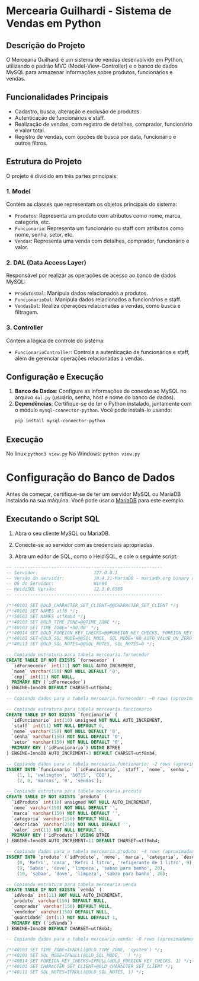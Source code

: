 # Mercearia Guilhardi - Sistema de Vendas em Python

## Descrição do Projeto
O Mercearia Guilhardi é um sistema de vendas desenvolvido em Python, utilizando o padrão MVC (Model-View-Controller) e o banco de dados MySQL para armazenar informações sobre produtos, funcionários e vendas.

## Funcionalidades Principais
- Cadastro, busca, alteração e exclusão de produtos.
- Autenticação de funcionários e staff.
- Realização de vendas, com registro de detalhes, comprador, funcionário e valor total.
- Registro de vendas, com opções de busca por data, funcionário e outros filtros.

## Estrutura do Projeto
O projeto é dividido em três partes principais:

### 1. Model
Contém as classes que representam os objetos principais do sistema:
- `Produtos`: Representa um produto com atributos como nome, marca, categoria, etc.
- `Funcionario`: Representa um funcionário ou staff com atributos como nome, senha, setor, etc.
- `Vendas`: Representa uma venda com detalhes, comprador, funcionário e valor.

### 2. DAL (Data Access Layer)
Responsável por realizar as operações de acesso ao banco de dados MySQL:
- `ProdutosDal`: Manipula dados relacionados a produtos.
- `FuncionarioDal`: Manipula dados relacionados a funcionários e staff.
- `VendasDal`: Realiza operações relacionadas a vendas, como busca e filtragem.

### 3. Controller
Contém a lógica de controle do sistema:
- `FuncionarioController`: Controla a autenticação de funcionários e staff, além de gerenciar operações relacionadas a vendas.

## Configuração e Execução
1. **Banco de Dados**: Configure as informações de conexão ao MySQL no arquivo `dal.py` (usuário, senha, host e nome do banco de dados).
2. **Dependências**: Certifique-se de ter o Python instalado, juntamente com o módulo `mysql-connector-python`. Você pode instalá-lo usando:
   ```bash
   pip install mysql-connector-python

## Execução

No linux:`python3 view.py`
No Windows: `python view.py`

# Configuração do Banco de Dados

Antes de começar, certifique-se de ter um servidor MySQL ou MariaDB instalado na sua máquina. Você pode usar o [MariaDB](https://mariadb.org/download/) para este exemplo.

## Executando o Script SQL

1. Abra o seu cliente MySQL ou MariaDB.

2. Conecte-se ao servidor com as credenciais apropriadas.

3. Abra um editor de SQL, como o HeidiSQL, e cole o seguinte script:

```sql
-- --------------------------------------------------------
-- Servidor:                     127.0.0.1
-- Versão do servidor:           10.4.21-MariaDB - mariadb.org binary distribution
-- OS do Servidor:               Win64
-- HeidiSQL Versão:              12.3.0.6589
-- --------------------------------------------------------

/*!40101 SET @OLD_CHARACTER_SET_CLIENT=@@CHARACTER_SET_CLIENT */;
/*!40101 SET NAMES utf8 */;
/*!50503 SET NAMES utf8mb4 */;
/*!40103 SET @OLD_TIME_ZONE=@@TIME_ZONE */;
/*!40103 SET TIME_ZONE='+00:00' */;
/*!40014 SET @OLD_FOREIGN_KEY_CHECKS=@@FOREIGN_KEY_CHECKS, FOREIGN_KEY_CHECKS=0 */;
/*!40101 SET @OLD_SQL_MODE=@@SQL_MODE, SQL_MODE='NO_AUTO_VALUE_ON_ZERO' */;
/*!40111 SET @OLD_SQL_NOTES=@@SQL_NOTES, SQL_NOTES=0 */;

-- Copiando estrutura para tabela mercearia.fornecedor
CREATE TABLE IF NOT EXISTS `fornecedor` (
  `idFornecedor` int(11) NOT NULL AUTO_INCREMENT,
  `nome` varchar(150) NOT NULL DEFAULT '0',
  `cnpj` int(11) NOT NULL,
  PRIMARY KEY (`idFornecedor`)
) ENGINE=InnoDB DEFAULT CHARSET=utf8mb4;

-- Copiando dados para a tabela mercearia.fornecedor: ~0 rows (aproximadamente)

-- Copiando estrutura para tabela mercearia.funcionario
CREATE TABLE IF NOT EXISTS `funcionario` (
  `idFuncionario` int(10) unsigned NOT NULL AUTO_INCREMENT,
  `staff` int(11) NOT NULL DEFAULT 0,
  `nome` varchar(150) NOT NULL DEFAULT '0',
  `senha` varchar(150) NOT NULL DEFAULT '0',
  `setor` varchar(150) NOT NULL DEFAULT '0',
  PRIMARY KEY (`idFuncionario`) USING BTREE
) ENGINE=InnoDB AUTO_INCREMENT=3 DEFAULT CHARSET=utf8mb4;

-- Copiando dados para a tabela mercearia.funcionario: ~2 rows (aproximadamente)
INSERT INTO `funcionario` (`idFuncionario`, `staff`, `nome`, `senha`, `setor`) VALUES
	(1, 1, 'welington', '50715', 'CEO'),
	(2, 0, 'marcos', '0', 'vendas');

-- Copiando estrutura para tabela mercearia.produto
CREATE TABLE IF NOT EXISTS `produto` (
  `idProduto` int(10) unsigned NOT NULL AUTO_INCREMENT,
  `nome` varchar(150) NOT NULL DEFAULT '',
  `marca` varchar(150) NOT NULL DEFAULT '',
  `categoria` varchar(150) DEFAULT NULL,
  `descricao` varchar(250) NOT NULL DEFAULT '',
  `valor` int(11) NOT NULL DEFAULT 0,
  PRIMARY KEY (`idProduto`) USING BTREE
) ENGINE=InnoDB AUTO_INCREMENT=11 DEFAULT CHARSET=utf8mb4;

-- Copiando dados para a tabela mercearia.produto: ~4 rows (aproximadamente)
INSERT INTO `produto` (`idProduto`, `nome`, `marca`, `categoria`, `descricao`, `valor`) VALUES
	(8, 'Refri', 'coca', 'Refri 1 litro', 'refigerante de 1 litro', 9),
	(9, 'Sabao', 'dove', 'limpeza', 'sabao para banho', 20),
	(10, 'sabao', 'dove', 'limpeza', 'sabao para banho', 20);

-- Copiando estrutura para tabela mercearia.venda
CREATE TABLE IF NOT EXISTS `venda` (
  `idVenda` int(11) NOT NULL AUTO_INCREMENT,
  `produto` varchar(150) DEFAULT NULL,
  `comprador` varchar(150) DEFAULT NULL,
  `vendedor` varchar(150) DEFAULT NULL,
  `quantidade` int(11) NOT NULL DEFAULT 1,
  PRIMARY KEY (`idVenda`)
) ENGINE=InnoDB DEFAULT CHARSET=utf8mb4;

-- Copiando dados para a tabela mercearia.venda: ~0 rows (aproximadamente)

/*!40103 SET TIME_ZONE=IFNULL(@OLD_TIME_ZONE, 'system') */;
/*!40101 SET SQL_MODE=IFNULL(@OLD_SQL_MODE, '') */;
/*!40014 SET FOREIGN_KEY_CHECKS=IFNULL(@OLD_FOREIGN_KEY_CHECKS, 1) */;
/*!40101 SET CHARACTER_SET_CLIENT=@OLD_CHARACTER_SET_CLIENT */;
/*!40111 SET SQL_NOTES=IFNULL(@OLD_SQL_NOTES, 1) */;


